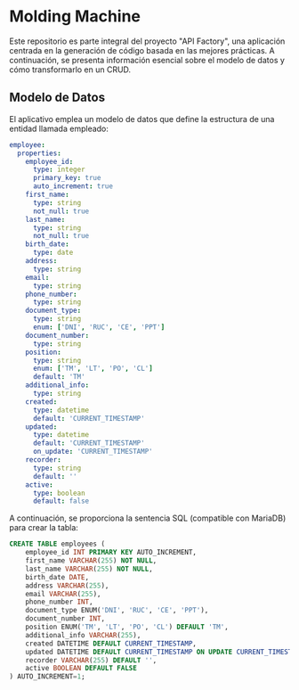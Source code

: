 # Molding Machine

Este repositorio es parte integral del proyecto "API Factory", una aplicación centrada en la generación de código basada en las mejores prácticas. A continuación, se presenta información esencial sobre el modelo de datos y cómo transformarlo en un CRUD.

## Modelo de Datos

El aplicativo emplea un modelo de datos que define la estructura de una entidad llamada empleado:

```yaml
employee:
  properties:
    employee_id:
      type: integer
      primary_key: true
      auto_increment: true
    first_name:
      type: string
      not_null: true
    last_name:
      type: string
      not_null: true
    birth_date:
      type: date
    address:
      type: string
    email:
      type: string
    phone_number:
      type: string
    document_type:
      type: string
      enum: ['DNI', 'RUC', 'CE', 'PPT']
    document_number:
      type: string
    position:
      type: string
      enum: ['TM', 'LT', 'PO', 'CL']
      default: 'TM'
    additional_info:
      type: string
    created:
      type: datetime
      default: 'CURRENT_TIMESTAMP'
    updated:
      type: datetime
      default: 'CURRENT_TIMESTAMP'
      on_update: 'CURRENT_TIMESTAMP'
    recorder:
      type: string
      default: ''
    active:
      type: boolean
      default: false
```

A continuación, se proporciona la sentencia SQL (compatible con MariaDB) para crear la tabla:

```sql
CREATE TABLE employees (
    employee_id INT PRIMARY KEY AUTO_INCREMENT,
    first_name VARCHAR(255) NOT NULL,
    last_name VARCHAR(255) NOT NULL,
    birth_date DATE,
    address VARCHAR(255),
    email VARCHAR(255),
    phone_number INT,
    document_type ENUM('DNI', 'RUC', 'CE', 'PPT'),
    document_number INT,
    position ENUM('TM', 'LT', 'PO', 'CL') DEFAULT 'TM',
    additional_info VARCHAR(255),
    created DATETIME DEFAULT CURRENT_TIMESTAMP,
    updated DATETIME DEFAULT CURRENT_TIMESTAMP ON UPDATE CURRENT_TIMESTAMP,
    recorder VARCHAR(255) DEFAULT '',
    active BOOLEAN DEFAULT FALSE
) AUTO_INCREMENT=1;
```
